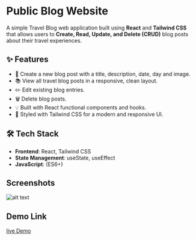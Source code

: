 # Public Blog Website

A simple Travel Blog web application built using **React** and **Tailwind CSS** that allows users to **Create, Read, Update, and Delete (CRUD)** blog posts about their travel experiences.

## ✨ Features

- 📝 Create a new blog post with a title, description, date, day and image.
- 📚 View all travel blog posts in a responsive, clean layout.
- ✏️ Edit existing blog entries.
- 🗑️ Delete blog posts.
- 💡 Built with React functional components and hooks.
- 🎨 Styled with Tailwind CSS for a modern and responsive UI.

## 🛠️ Tech Stack

- **Frontend**: React, Tailwind CSS
- **State Management**: useState, useEffect
- **JavaScript**: (ES6+)

## Screenshots

![alt text](travelblog.png)

## Demo Link

[live Demo]()
